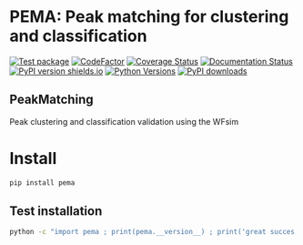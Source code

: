 # PEMA: Peak matching for clustering and classification
[![Test package](https://github.com/XENONnT/pema/actions/workflows/pytest.yml/badge.svg?branch=master)](https://github.com/XENONnT/pema/actions/workflows/pytest.yml)
[![CodeFactor](https://www.codefactor.io/repository/github/xenonnt/pema/badge)](https://www.codefactor.io/repository/github/xenonnt/pema)
[![Coverage Status](https://coveralls.io/repos/github/XENONnT/pema/badge.svg?branch=master)](https://coveralls.io/github/XENONnT/pema?branch=master)
[![Documentation Status](https://readthedocs.org/projects/pema/badge/?version=latest)](https://pema.readthedocs.io/en/latest/?badge=latest)
[![PyPI version shields.io](https://img.shields.io/pypi/v/pema.svg)](https://pypi.python.org/pypi/pema/)
[![Python Versions](https://img.shields.io/pypi/pyversions/pema.svg)](https://pypi.python.org/pypi/pema)
[![PyPI downloads](https://img.shields.io/pypi/dm/pema.svg)](https://pypistats.org/packages/pema)

## PeakMatching
Peak clustering and classification validation using the WFsim


# Install
```bash
pip install pema
```

## Test installation
```bash
python -c "import pema ; print(pema.__version__) ; print('great succes')
```
